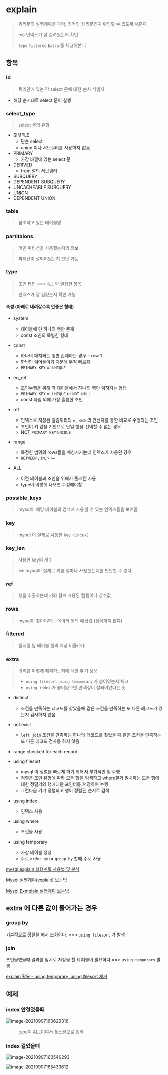 # explain 

> 쿼리문의 실행계획을 파악, 최적의 커리문인지 확인할 수 있도록 해준다
>
> ex) 인덱스가 잘 걸려있는지 확인
>
> `type` `filtered`  `Extra` 를 체크해본다



## 항목

### id

> 쿼리안에 있는 각 select 문에 대한 순차 식별자

- 해당 순서대로 select 문이 실행

### select_type

> select 문의 유형

- SIMPLE 
  - 단순 select
  - union 이나 서브쿼리를 사용하지 않음
- PRIMARY
  - 가장 바깥에 있는 select 문
- DERIVED
  - from 절의 서브쿼리
- SUBQUERY
- DEPENDENT SUBQUERY
- UNCACHEABLE SUBQUERY
- UNION
- DEPENDENT UNION

### table

> 참조하고 있는 테이블명

### partitaions

> 어떤 파티션을 사용했는지의 정보
>
> 파티션이 잘되어있는지 판단 가능

### type

> 조인 타입 ==> `속도` 와 밀접한 항목
>
> 인덱스가 잘 걸렸는지 확인 가능

#### 속성 (아래로 내려갈수록 안좋은 형태)

- system
  - 테이블에 단 하나의 행만 존재
  - const 조인의 특별한 형태

- const
  - 하나의 매치되는 행만 존재하는 경우 - row 1
  - 한번만 읽어들이기 때문에 무척 빠르다
  - `PRIMARY KEY` or `UNIQUE`
- eq_ref
  - 조인수행을 위해 각 테이블에서 하나의 행만 읽혀지는 형태
  - `PRIMARY KEY` or `UNIQUE` or `NOT NULL`
  - const 타입 외에 가장 훌륭한 조인
- ref
  - 인덱스로 지정된 컬럼끼리의 `=` , `<=>` 의 연산자를 통한 비교로 수행되는 조인
  - 조인이 키 값을 기반으로 단일 행을 선택할 수 없는 경우
  - NOT `PRIMARY KEY` `UNIQUE` 
- range
  - 특정한 범위의 rows들을 매칭시키는데 인덱스가 사용된 경우
  - `BETWEEN` , `IN`, `>` `>=`
- ALL
  - 이전 테이블과 조인을 위해서 풀스캔 사용
  - type이 이렇게 나오면 수정해야함

### possible_keys

> mysql이 해당 테이블의 검색에 사용할 수 있는 인덱스들을 보여줌

### key

> mysql 이 실제로 사용한 `key (index)`

### key_len

> 사용한 key의 개수
>
> ==> mysql이 실제로 키를 얼마나 사용했는지를 판단할 수 있다

### ref

> 행을 추출하는데 키와 함께 사용된 컬럼이나 상수값

### rows

> mysql이 찾아야하는 데이터 행의 예상값 (정확하지 않다)

### filtered

> 필터링 될 테이블 행의 예상 비율(%)

### extra

> 쿼리를 어떻게 해석하는지에 대한 추가 정보
>
> - `using filesort` `using temporary` 가 붙어있는지 체크
> -  `using index` 가 붙어있으면 인덱싱이 잘되어있다는 뜻

- distinct

  - 조건을 만족하는 레코드를 찾았을때 
    같은 조건을 만족하는 또 다른 레코드가 있는지 검사하지 않음

- not exist

  - `left join` 조건을 만족하는 하나의 레코드를 찾았을 때 같은 조건을 만족하는 또 다른 레코드 검사를 하지 않음

- range checked for each record

- using filesort

  - mysql 이 정렬을 빠르게 하기 위해서 부가적인 일 수행
  - 정렬은 조인 유형에 따라 모든 행을 탐색하고 where절과 일치하는 모든 행에 대한 정렬키와 행에대한 포인터를 저장하여 수행
  - 그런다음 키가 정렬되고 행이 정렬된 순서로 검색

- using index

  - 인덱스 사용

- using where

  - 조건을 사용

- using temporary

  - 가상 테이블 생성
  - 주로 `order by` or `group by` 할때 주로 사용

  





[mysql explain 실행계획 사용법 및 분석](https://nomadlee.com/mysql-explain-sql/)

[Mysql 실행계획(explain) 보는법](https://gradle.tistory.com/4)

[Mysql Exmplain 실행계획 보는법](https://denodo1.tistory.com/306)





## extra 에 다른 값이 들어가는 경우

### group by

기본적으로 정렬을 해서 조회한다. ==> `using filesort` 가 발생

### join

조인을했을때 결과를 임시로 저장을 할 테이블이 필요하다 ==> `using temporary` 발생

[explain 활용 - using temporary, using filesort 제거](https://m.blog.naver.com/pjt3591oo/220832178743)



## 예제

### index 안걸었을때



![image-20210907160629316](./img\image-20210907160629316.png)

> type이 ALL이여서 풀스캔으로 동작



### index 걸었을때

![image-20210907160540293](./img\image-20210907160540293.png)

![image-20210907165433612](./img\image-20210907165433612.png)
